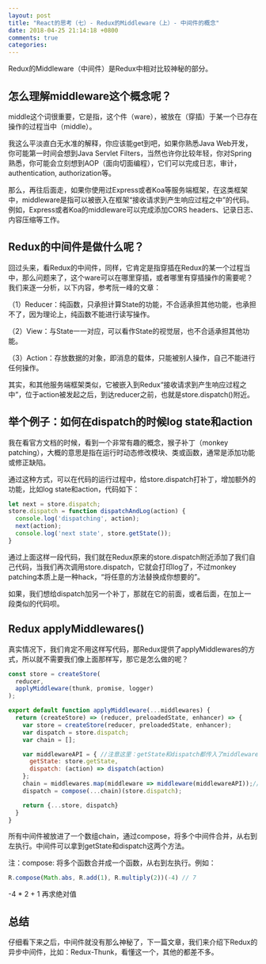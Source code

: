 ```yaml
---
layout: post
title: "React的思考（七）- Redux的Middleware（上）- 中间件的概念"
date: 2018-04-25 21:14:18 +0800
comments: true
categories:
---
```


Redux的Middleware（中间件）是Redux中相对比较神秘的部分。

## 怎么理解middleware这个概念呢？

middle这个词很重要，它是指，这个件（ware），被放在（穿插）于某一个已存在操作的过程当中（middle）。

我这么平淡直白无水准的解释，你应该能get到吧，如果你熟悉Java Web开发，你可能第一时间会想到Java Servlet Filters，当然也许你比较年轻，你对Spring熟悉，你可能会立刻想到AOP（面向切面编程），它们可以完成日志，审计，authentication, authorization等。

那么，再往后面走，如果你使用过Express或者Koa等服务端框架，在这类框架中，middleware是指可以被嵌入在框架“接收请求到产生响应过程之中”的代码。例如，Express或者Koa的middleware可以完成添加CORS headers、记录日志、内容压缩等工作。

## Redux的中间件是做什么呢？

回过头来，看Redux的中间件，同样，它肯定是指穿插在Redux的某一个过程当中，那么问题来了，这个ware可以在哪里穿插，或者哪里有穿插操作的需要呢？我们来逐一分析，以下内容，参考阮一峰的文章：

（1）Reducer：纯函数，只承担计算State的功能，不合适承担其他功能，也承担不了，因为理论上，纯函数不能进行读写操作。

（2）View：与State一一对应，可以看作State的视觉层，也不合适承担其他功能。

（3）Action：存放数据的对象，即消息的载体，只能被别人操作，自己不能进行任何操作。

其实，和其他服务端框架类似，它被嵌入到Redux“接收请求到产生响应过程之中”，位于action被发起之后，到达reducer之前，也就是store.dispatch()附近。

## 举个例子：如何在dispatch的时候log state和action

我在看官方文档的时候，看到一个非常有趣的概念，猴子补丁（monkey patching），大概的意思是指在运行时动态修改模块、类或函数，通常是添加功能或修正缺陷。

通过这种方式，可以在代码的运行过程中，给store.dispatch打补丁，增加额外的功能，比如log state和action，代码如下：

```JavaScript
let next = store.dispatch;
store.dispatch = function dispatchAndLog(action) {
  console.log('dispatching', action);
  next(action);
  console.log('next state', store.getState());
}
```
通过上面这样一段代码，我们就在Redux原来的store.dispatch附近添加了我们自己代码，当我们再次调用store.dispatch，它就会打印log了，不过monkey patching本质上是一种hack，“将任意的方法替换成你想要的”。

如果，我们想给dispatch加另一个补丁，那就在它的前面，或者后面，在加上一段类似的代码呗。

## Redux applyMiddlewares()

真实情况下，我们肯定不用这样写代码，那Redux提供了applyMiddlewares的方式，所以就不需要我们像上面那样写，那它是怎么做的呢？

```JavaScript
const store = createStore(
  reducer,
  applyMiddleware(thunk, promise, logger)
);
```

```JavaScript
export default function applyMiddleware(...middlewares) {
  return (createStore) => (reducer, preloadedState, enhancer) => {
    var store = createStore(reducer, preloadedState, enhancer);
    var dispatch = store.dispatch;
    var chain = [];

    var middlewareAPI = { //注意这里：getState和dispatch都传入了middleware
      getState: store.getState,
      dispatch: (action) => dispatch(action)
    };
    chain = middlewares.map(middleware => middleware(middlewareAPI));//注意这里：这些middleware都是函数
    dispatch = compose(...chain)(store.dispatch);

    return {...store, dispatch}
  }
}
```

所有中间件被放进了一个数组chain，通过compose，将多个中间件合并，从右到左执行。中间件可以拿到getState和dispatch这两个方法。

注：compose: 将多个函数合并成一个函数，从右到左执行。例如：

```JavaScript
R.compose(Math.abs, R.add(1), R.multiply(2))(-4) // 7
```
-4 * 2 + 1 再求绝对值

## 总结

仔细看下来之后，中间件就没有那么神秘了，下一篇文章，我们来介绍下Redux的异步中间件，比如：Redux-Thunk，看懂这一个，其他的都差不多。
